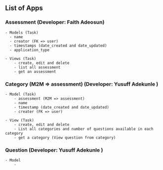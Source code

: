## List of Apps
### Assessment (Developer: Faith Adeosun)
    - Models (Task)
      - name
      - creator (FK => user)
      - timestamps (date_created and date_updated)
      - application_type
    
    - Views (Task)
        - create, edit and delete
        - list all assessment
        - get an assessment
    

### Category (M2M => assessment) (Developer: Yusuff Adekunle )
    - Model (Task)
        - assessment (M2M => assessment)
        - name
        - timestamp (date_created and date_updated)
        - creater (FK => user)

    - View (Task)
        - create, edit and delete
        - List all categories and number of questions available in each category
        - get a category (View question from category)


### Question (Developer: Yusuff Adekunle )
    - Model
        -